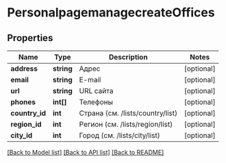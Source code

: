 # PersonalpagemanagecreateOffices

## Properties
Name | Type | Description | Notes
------------ | ------------- | ------------- | -------------
**address** | **string** | Адрес | [optional] 
**email** | **string** | E-mail | [optional] 
**url** | **string** | URL сайта | [optional] 
**phones** | **int[]** | Телефоны | [optional] 
**country_id** | **int** | Страна (см. /lists/country/list) | [optional] 
**region_id** | **int** | Регион (см. /lists/region/list) | [optional] 
**city_id** | **int** | Город (см. /lists/city/list) | [optional] 

[[Back to Model list]](../README.md#documentation-for-models) [[Back to API list]](../README.md#documentation-for-api-endpoints) [[Back to README]](../README.md)


